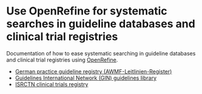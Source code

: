 Use OpenRefine for systematic searches in guideline databases and clinical trial registries
==============================================================================

Documentation of how to ease systematic searching in guideline databases and clinical trial registries using [OpenRefine](https://openrefine.org/).

* [German practice guideline registry (AWMF-Leitlinien-Register)](AWMF.md)
* [Guidelines International Network (GIN) guidelines library](GIN.md)
* [ISRCTN clinical trials registry](ISRCTN.md)

